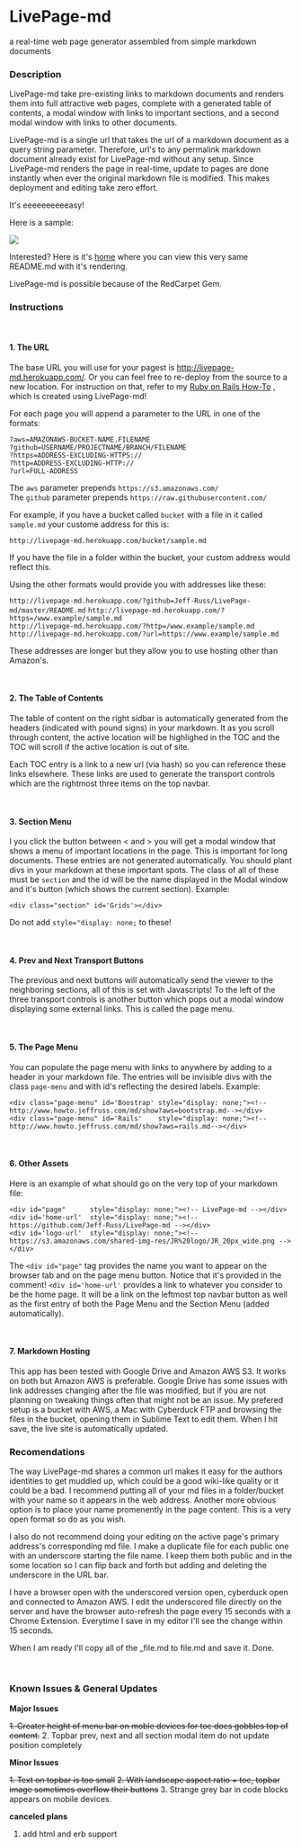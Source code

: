 
<div id="page"      style="display: none;"><!--LivePage--></div>
<div id='home-url'  style="display: none;"><!--http://www.jeffruss.com--></div>
<div id='logo-url'  style="display: none;"><!--https://s3.amazonaws.com/shared-img-res/JR%20logo/JR_20px_wide.png--></div>

<div class="page-menu" id='On Github'    style="display: none;"><!--https://github.com/Jeff-Russ/LivePage-md--></div>
<div class="page-menu" id='Author'    style="display: none;"><!--http://www.jeffruss.com--></div>
<div class="page-menu" id='Example 1' style="display: none;"><!--http://www.jeffruss.com/?docs=bootstrap--></div>
<div class="page-menu" id='Example 2' style="display: none;"><!--http://www.jeffruss.com/?docs=rails--></div>

<div class="section" id='About'></div> 

# LivePage-md

a real-time web page generator assembled from simple markdown documents

### Description

LivePage-md take pre-existing links to markdown documents and renders them into 
full attractive web pages, complete with a generated table of contents, a modal 
window with links to important sections, and a second modal window with links to
other documents. 

LivePage-md is a single url that takes the url of a markdown document as a query 
string parameter. Therefore, url's to any permalink markdown document already 
exist for LivePage-md without any setup. Since LivePage-md renders the page in 
real-time, update to pages are done instantly when ever the original markdown 
file is modified. This makes deployment and editing take zero effort.  

It's eeeeeeeeeeasy!  

<p class='github-only'> Here is a sample:</p>

<img class='github-only' 
src='https://shared-img-res.s3.amazonaws.com/livepage_heroku/LivePage-md_preview.png'>

Interested? Here is it's [home](http://livepage-md.herokuapp.com/?file=README) where you can
view this very same README.md with it's rendering.

LivePage-md is possible because of the RedCarpet Gem.

<div class="section" id='Instructions'></div> 

### Instructions

<br /><div class="section" id="URL's"></div> 

#### 1. The URL

The base URL you will use for your pagest is http://livepage-md.herokuapp.com/.
Or you can feel free to re-deploy from the source to a new location. For instruction 
on that, refer to my [Ruby on Rails How-To](http://www.howto.jeffruss.com/?aws=jeffruss/rails)
, which is created using LivePage-md!

For each page you will append a parameter to the URL in one of the formats:  
    
`?aws=AMAZONAWS-BUCKET-NAME.FILENAME`  
`?github=USERNAME/PROJECTNAME/BRANCH/FILENAME`  
`?https=ADDRESS-EXCLUDING-HTTPS://`  
`?http=ADDRESS-EXCLUDING-HTTP://`  
`?url=FULL-ADDRESS`  

The `aws` parameter prepends `https://s3.amazonaws.com/`  
The `github` parameter prepends `https://raw.githubusercontent.com/`

For example, if you have a bucket called `bucket` with a file in it called `sample.md` 
your custome address for this is:  
  
`http://livepage-md.herokuapp.com/bucket/sample.md`  

If you have the file in a folder within the bucket, your custom address would 
reflect this.  
  
Using the other formats would provide you with addresses like these:

`http://livepage-md.herokuapp.com/?github=Jeff-Russ/LivePage-md/master/README.md`
`http://livepage-md.herokuapp.com/?https=/www.example/sample.md`  
`http://livepage-md.herokuapp.com/?http=/www.example/sample.md`  
`http://livepage-md.herokuapp.com/?url=https://www.example/sample.md` 

These addresses are longer but they allow you to use hosting other than Amazon's. 

<br />

<div class="section" id='TOC'></div> 

#### 2. The Table of Contents

The table of content on the right sidbar is automatically generated from the 
headers (indicated with pound signs) in your markdown. It as you scroll through 
content, the active location will be highlighed in the TOC and the TOC will scroll 
if the active location is out of site.  

Each TOC entry is a link to a new url (via hash) so you can reference these links 
elsewhere. These links are used to generate the transport controls which are the 
rightmost three items on the top navbar.

<br />
<div class="section" id='Menu Bar'></div> 

#### 3. Section Menu

I you click the button between < and > you will get a modal window that shows a 
menu of important locations in the page. This is important for long documents. 
These entries are not generated automatically. You should plant divs in your 
markdown at these important spots. The class of all of these must be `section` 
and the id will be the name displayed in the Modal window and it's button (which 
shows the current section). Example:

    <div class="section" id='Grids'></div> 

Do not add `style="display: none;` to these!  

<br />

#### 4. Prev and Next Transport Buttons

The previous and next buttons will automatically send the viewer to the neighboring 
sections, all of this is set with Javascripts! To the left of the three transport 
controls is another button which pops out a modal window displaying some external 
links. This is called the page menu.

<br />

#### 5. The Page Menu

You can populate the page menu with links to anywhere by adding to a header in your 
markdown file. The entries will be invisible divs with the class `page-menu` and 
with id's reflecting the desired labels. Example:

    <div class="page-menu" id='Boostrap' style="display: none;"><!--http://www.howto.jeffruss.com/md/show?aws=bootstrap.md--></div>
    <div class="page-menu" id='Rails'    style="display: none;"><!--http://www.howto.jeffruss.com/md/show?aws=rails.md--></div>

<br />
<div class="section" id='Assets'></div> 

#### 6. Other Assets

Here is an example of what should go on the very top of your markdown file:

    <div id="page"      style="display: none;"><!-- LivePage-md --></div>
    <div id='home-url'  style="display: none;"><!-- https://github.com/Jeff-Russ/LivePage-md --></div>
    <div id='logo-url'  style="display: none;"><!-- https://s3.amazonaws.com/shared-img-res/JR%20logo/JR_20px_wide.png --></div>

The `<div id="page"` tag provides the name you want to appear on the browser tab 
and on the page menu button. Notice that it's provided in the comment! 
`<div id='home-url'` provides a link to whatever you consider to be the home page. 
It will be a link on the leftmost top navbar button as well as the first entry 
of both the Page Menu and the Section Menu (added automatically). 

<br /><div class="section" id='The .md'></div> 

#### 7. Markdown Hosting

This app has been tested with Google Drive and Amazon AWS S3. It works on both 
but Amazon AWS is preferable. Google Drive has some issues with link addresses 
changing after the file was modified, but if you are not planning on tweaking 
things often that might not be an issue. My prefered setup is a bucket with AWS, 
a Mac with Cyberduck FTP and browsing the files in the bucket, opening them in 
Sublime Text to edit them. When I hit save, the live site is automatically updated. 

### Recomendations

The way LivePage-md shares a common url makes it easy for the authors identities 
to get muddled up, which could be a good wiki-like quality or it could be a bad. 
I recommend putting all of your md files in a folder/bucket with your name so it 
appears in the web address. Another more obvious option is to place your name 
promenently in the page content. This is a very open format so do as you wish.  

I also do not recommend doing your editing on the active page's primary address's
corresponding md file. I make a duplicate file for each public one with an 
underscore starting the file name. I keep them both public and in the some location 
so I can flip back and forth but adding and deleting the underscore in the URL 
bar. 

I have a browser open with the underscored version open, cyberduck open and 
connected to Amazon AWS. I edit the underscored file directly on the server and 
have the browser auto-refresh the page every 15 seconds with a Chrome Extension.
Everytime I save in my editor I'll see the change within 15 seconds. 

When I am ready I'll copy all of the _file.md to file.md and save it. Done.

<br /><div class="section" id='News'></div> 

### Known Issues & General Updates

**Major Issues**

~~1. Greater height of menu bar on moble devices for toc docs gobbles top of content.~~
2. Topbar prev, next and all section modal item do not update position completely

**Minor Issues**

~~1. Text on topbar is too small~~
~~2. With landscape aspect ratio + toc, topbar image sometimes overflow their buttons~~
3. Strange grey bar in code blocks appears on mobile devices.

<!--**Fixed/Added in this most recent commit** -->

<!--1. Better support for non-toc pages!-->

<!--**plans**-->

**canceled plans**

1. add html and erb support  